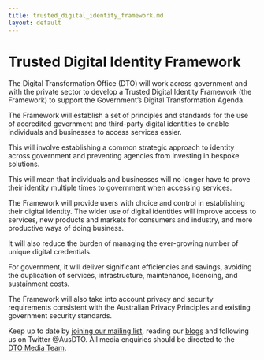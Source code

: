 ```yaml
---
title: trusted_digital_identity_framework.md
layout: default
---
```

Trusted Digital Identity Framework
==================================

The Digital Transformation Office (DTO) will work across government and with the private sector to develop a Trusted Digital Identity Framework (the Framework) to support the Government’s Digital Transformation Agenda.

The Framework will establish a set of principles and standards for the use of accredited government and third-party digital identities to enable individuals and businesses to access services easier.

This will involve establishing a common strategic approach to identity across government and preventing agencies from investing in bespoke solutions.

This will mean that individuals and businesses will no longer have to prove their identity multiple times to government when accessing services.

The Framework will provide users with choice and control in establishing their digital identity. The wider use of digital identities will improve access to services, new products and markets for consumers and industry, and more productive ways of doing business.

It will also reduce the burden of managing the ever-growing number of unique digital credentials.

For government, it will deliver significant efficiencies and savings, avoiding the duplication of services, infrastructure, maintenance, licencing, and sustainment costs.

The Framework will also take into account privacy and security requirements consistent with the Australian Privacy Principles and existing government security standards.
 

Keep up to date by [joining our mailing list](http://govspace.us10.list-manage.com/subscribe?u=18f172213d32ca205c7e524bd&id=172d06cc83), reading our [blogs](../news-media/blog.1.html) and following us on Twitter @AusDTO. All media enquiries should be directed to the [DTO Media Team](mailto:DTOMedia@pmc.gov.au).


